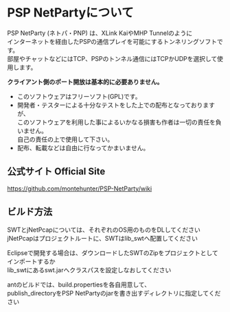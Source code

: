 # PSP NetPartyについて

PSP NetParty (ネトパ・PNP) は、XLink KaiやMHP Tunnelのように\
インターネットを経由したPSPの通信プレイを可能にするトンネリングソフトです。\
部屋やチャットなどにはTCP、PSPのトンネル通信にはTCPかUDPを選択して使用します。

**クライアント側のポート開放は基本的に必要ありません。**

- このソフトウェアはフリーソフト(GPL)です。
- 開発者・テスターによる十分なテストをした上での配布となっておりますが、\
  このソフトウェアを利用した事によるいかなる損害も作者は一切の責任を負いません。\
  自己の責任の上で使用して下さい。
- 配布、転載などは自由に行なってかまいません。

## 公式サイト Official Site
https://github.com/montehunter/PSP-NetParty/wiki


## ビルド方法

SWTとjNetPcapについては、それぞれのOS用のものをDLしてください\
jNetPcapはプロジェクトルートに、SWTはlib_swtへ配置してください

Eclipseで開発する場合は、ダウンロードしたSWTのZipをプロジェクトとしてインポートするか\
lib_swtにあるswt.jarへクラスパスを設定しなおしてください

antのビルドでは、build.propertiesを各自用意して、\
publish_directoryをPSP NetPartyのjarを書き出すディレクトリに指定してください
